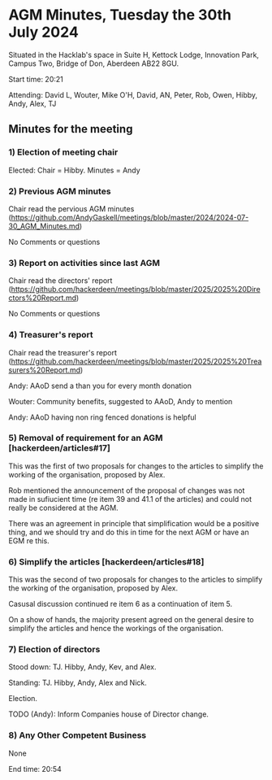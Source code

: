 # AGM Minutes, Tuesday the 30th July 2024

Situated in the Hacklab's space in Suite H, Kettock Lodge, Innovation Park, Campus Two, Bridge of Don, Aberdeen AB22 8GU.

Start time: 20:21

Attending: David L, Wouter, Mike O'H, David, AN, Peter, Rob, Owen, Hibby, Andy, Alex, TJ

## Minutes for the meeting


### 1) Election of meeting chair

Elected: Chair = Hibby. Minutes = Andy  


### 2) Previous AGM minutes

Chair read the pervious AGM minutes (https://github.com/AndyGaskell/meetings/blob/master/2024/2024-07-30_AGM_Minutes.md)

No Comments or questions


### 3) Report on activities since last AGM

Chair read the directors' report (https://github.com/hackerdeen/meetings/blob/master/2025/2025%20Directors%20Report.md)

No Comments or questions


### 4) Treasurer's report

Chair read the treasurer's report (https://github.com/hackerdeen/meetings/blob/master/2025/2025%20Treasurers%20Report.md)

Andy: AAoD send a than you for every month donation

Wouter: Community benefits, suggested to AAoD, Andy to mention 

Andy: AAoD having non ring fenced donations is helpful


### 5) Removal of requirement for an AGM [hackerdeen/articles#17]

This was the first of two proposals for changes to the articles to simplify the working of the organisation, proposed by Alex.

Rob mentioned the announcement of the proposal of changes was not made in sufiucient time (re item 39 and 41.1 of the articles) and could not really be considered at the AGM.

There was an agreement in principle that simplification would be a positive thing, and we should try and do this in time for the next AGM or have an EGM re this.


### 6) Simplify the articles [hackerdeen/articles#18]

This was the second of two proposals for changes to the articles to simplify the working of the organisation, proposed by Alex.

Casusal discussion continued re item 6 as a continuation of item 5.

On a show of hands, the majority present agreed on the general desire to simplify the articles and hence the workings of the organisation.


### 7) Election of directors

Stood down: TJ. Hibby, Andy, Kev, and Alex.

Standing: TJ. Hibby, Andy, Alex and Nick.

Election.

TODO (Andy): Inform Companies house of Director change.


### 8) Any Other Competent Business

None

End time: 20:54 
